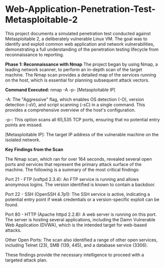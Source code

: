 # Web-Application-Penetration-Test-Metasploitable-2
This project documents a simulated penetration test conducted against Metasploitable 2, a deliberately vulnerable Linux VM. The goal was to identify and exploit common web application and network vulnerabilities, demonstrating a full understanding of the penetration testing lifecycle from reconnaissance to reporting.

**Phase 1: Reconnaissance with Nmap**
The project began by using Nmap, a leading network scanner, to perform an in-depth scan of the target machine. The Nmap scan provides a detailed map of the services running on the host, which is essential for planning subsequent attack vectors.

**Command Executed:**
nmap -A -p- [Metasploitable IP]

-A: The "Aggressive" flag, which enables OS detection (-O), version detection (-sV), and script scanning (-sC) in a single command. This provides a comprehensive overview of the host's configuration.

-p-: This option scans all 65,535 TCP ports, ensuring that no potential entry points are missed.

[Metasploitable IP]: The target IP address of the vulnerable machine on the isolated network.

**Key Findings from the Scan**

The Nmap scan, which ran for over 164 seconds, revealed several open ports and services that represent the primary attack surface of the machine. The following is a summary of the most critical findings:

Port 21 - FTP (vsftpd 2.3.4): An FTP service is running and allows anonymous logins. The version identified is known to contain a backdoor.

Port 22 - SSH (OpenSSH 4.7p1): The SSH service is active, indicating a potential entry point if weak credentials or a version-specific exploit can be found.

Port 80 - HTTP (Apache httpd 2.2.8): A web server is running on this port. The server is hosting several applications, including the Damn Vulnerable Web Application (DVWA), which is the intended target for web-based attacks.

Other Open Ports: The scan also identified a range of other open services, including Telnet (23), SMB (139, 445), and a database service (3306).

These findings provide the necessary intelligence to proceed with a targeted attack plan.
